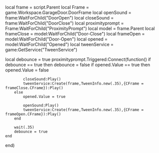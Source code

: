 local frame = script.Parent
local Frame = game.Workspace.GarageDoor.DoorFrame
local openSound = frame:WaitForChild("DoorOpen")
local closeSound = frame:WaitForChild("DoorClose")
local proximityprompt = Frame:WaitForChild("ProximityPrompt")
local model = frame.Parent
local frameClose = model:WaitForChild("Door-Close")
local frameOpen = model:WaitForChild("Door-Open")
local opened = model:WaitForChild("Opened")
local tweenService = game:GetService("TweenService")

local debounce = true
proximityprompt.Triggered:Connect(function()
	if debounce == true then
		debounce = false
		if opened.Value == true then
			opened.Value = false

			closeSound:Play()
			tweenService:Create(frame,TweenInfo.new(.35),{CFrame = frameClose.CFrame}):Play()
		else
			opened.Value = true

			openSound:Play()
			tweenService:Create(frame,TweenInfo.new(.35),{CFrame = frameOpen.CFrame}):Play()
		end

		wait(.35)
		debounce = true
	end
end)
